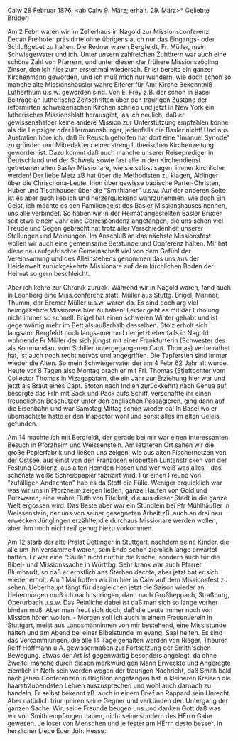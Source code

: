  Calw 28 Februar 1876.
 <ab Calw 9. März; erhalt. 29. März>*
Geliebte Brüder!

Am 2 Febr. waren wir im Zellerhaus in Nagold zur Missionsconferenz. Decan Freihofer präsidirte ohne übrigens auch nur das Eingangs- oder Schlußgebet zu halten. Die Redner waren Bergfeldt, Fr. Müller, mein Schwiegervater und ich. Unter unsern zahlreichen Zuhörern war auch eine schöne Zahl von Pfarrern, und unter diesen der frühere Missionszögling Zinser, den ich hier zum erstenmal wiedersah. Er ist bereits ein ganzer Kirchenmann geworden, und ich muß mich nur wundern, wie doch schon so manche alte Missionshäusler wahre Eiferer für Amt Kirche Bekenntniß Lutherthum u.s.w. geworden sind. Von E. Frey z.B. der schon in Basel Beiträge an lutherische Zeitschriften über den traurigen Zustand der reformirten schweizerischen Kirchen schrieb und jetzt in New York ein lutherisches Missionsblatt herausgibt, las ich neulich, daß er gewissenshalber keine andere Mission zur Unterstützung empfehlen könne als die Leipziger oder Hermannsburger, jedenfalls die Basler nicht! Und aus Australien höre ich, daß Br Reusch geholfen hat dort eine "Imanuel Synode" zu gründen und Mitredakteur einer streng lutherischen Kirchenzeitung geworden ist. Dazu kommt daß auch manche unserer Reiseprediger in Deutschland und der Schweiz sowie fast alle in den Kirchendienst getretenen alten Basler Missionare, wie sie selbst sagen, immer kirchlicher werden! Der liebe Metz zB hat über die Methodisten zu klagen, Aldinger über die Chrischona-Leute, Irion über gewisse badische Partei-Christen, Huber und Tischhauser über die "Smithianer" u.s.w. Auf der anderen Seite ist es aber auch lieblich und herzerquickend wahrzunehmen, wie doch Ein Geist, ich möchte es den Familiengeist des Basler Missionshauses nennen, uns alle verbindet. So haben wir in der Heimat angestellten Basler Brüder seit etwa einem Jahr eine Correspondenz angefangen, die uns schon viel Freude und Segen gebracht hat trotz aller Verschiedenheit unserer Stellungen und Meinungen. Im Anschluß an das nächste Missionsfest wollen wir auch eine gemeinsame Betstunde und Conferenz halten. Mir hat diese neu aufgefrischte Gemeinschaft viel von dem Gefühl der Vereinsamung und des Alleinstehens genommen das uns aus der Heidenwelt zurückgekehrte Missionare auf dem kirchlichen Boden der Heimat so gern beschleicht.

Aber ich kehre zur Chronik zurück. Während wir in Nagold waren, fand auch in Leonberg eine Miss.conferenz statt. Müller aus Stuttg. Brigel, Männer, Thumm, der Bremer Müller u.s.w. waren da. Es sind doch arg viel heimgekehrte Missionare hier zu haben! Leider geht es mit der Erholung nicht immer so schnell. Brigel hat einen schweren Winter gehabt und ist gegenwärtig mehr im Bett als außerhalb desselben. Stolz erholt sich langsam. Bergfeldt noch langsamer und der jetzt ebenfalls in Nagold wohnende Fr Müller der sich jüngst mit einer Frankfurterin (Schwester des als Kommandant vom Schiller untergegangenen Capt. Thomas) verheirathet hat, ist auch noch recht nervös und angegriffen. Die Tapfersten sind immer wieder die Alten. So mein Schwiegervater der am 4 Febr 62 Jahr alt wurde. Heute vor 8 Tagen also Montag brach er mit Frl. Thomas (Stieftochter vom Collector Thomas in Vizagapatam, die ein Jahr zur Erziehung hier war und jetzt als Braut eines Capt. Stoton nach Indien zurückkehrt) nach Genua auf, besorgte das Frln mit Sack und Pack aufs Schiff, verschaffte ihr einen freundlichen Beschützer unter den englischen Passagieren, ging dann auf die Eisenbahn und war Samstag Mittag schon wieder da! In Basel wo er übernachtete hatte er den Inspector wohl und sonst alles im alten Geleis gefunden.

Am 14 machte ich mit Bergfeldt, der gerade bei mir war einen interessanten Besuch in Pforzheim und Weissenstein. Am letzteren Ort sahen wir die große Papierfabrik und ließen uns zeigen, wie aus alten Fischernetzen von der Ostsee, aus einst von den Franzosen eroberten Luntenstricken von der Festung Coblenz, aus alten Hemden Hosen und wer weiß was alles - das schönste weiße Schreibpapier fabricirt wird. Für einen Freund von "zufälligen Andachten" hab es da Stoff die Fülle. Weniger erquicklich war was wir uns in Pforzheim zeigen ließen, ganze Haufen von Gold und Putzwaren; eine wahre Fluth von Eitelkeit, die aus dieser Stadt in die ganze Welt ergossen wird. Das Beste aber war ein Stündlein bei Pfr Mühlhäußer in Weissenstein, der uns von seiner gesegneten Arbeit zB. auch an drei neu erwecken Jünglingen erzählte, die durchaus Missionare werden wollen, aber ihm noch nicht reif genug hiezu vorkommen.

Am 12 starb der alte Prälat Dettinger in Stuttgart, nachdem seine Kinder, die alle um ihn versammelt waren, sein Ende schon ziemlich lange erwartet hatten. Er war eine "Säule" nicht nur für die Kirche, sondern auch für die Bibel- und Missionssache in Württbg. Sehr krank war auch Pfarrer Blumhardt, so daß er ernstlich ans Sterben dachte, aber jetzt hat er sich wieder erholt. Am 1 Mai hoffen wir ihn hier in Calw auf dem Missionsfest zu sehen. Ueberhaupt fängt für dergleichen jetzt die Saison wieder an. Uebermorgen muß ich nach Ispringen, dann nach Großheppach, Straßburg, Oberurbach u.s.w. Das Peinliche dabei ist daß man sich so lange vorher binden muß. Aber man freut sich doch, daß die Leute immer noch von Mission hören wollen. - Morgen soll ich auch in einem Frauenverein in Stuttgart, meist aus Landsmänninnen von mir bestehend, eine Miss.stunde halten und am Abend bei einer Bibelstunde im evang. Saal helfen. Es sind das Versammlungen, die alle 14 Tage gehalten werden von Rieger, Theurer, Reiff Hoffmann u.A. gewissermaßen zur Fortsetzung der Smith'schen Bewegung. Etwas der Art ist gegenwärtig besonders angelegt, da ohne Zweifel manche durch diesen merkwürdigen Mann Erweckte und Angeregte ziemlich in Noth sein werden wegen der traurigen Nachricht, daß Smith bald nach jenen Conferenzen in Brighton angefangen hat in kleineren Kreisen die haarsträubendsten Lehren auszusprechen und wohl auch darnach zu handeln. Er selbst bekennt zB. auch in einem Brief an Rappard sein Unrecht. Aber natürlich triumphiren seine Gegner und verkünden den Untergang der ganzen Sache. Wir, seine Freunde beugen uns und danken Gott daß was wir von Smith empfangen haben, nicht seine sondern des HErrn Gabe gewesen. Je loser von Menschen und je fester am HErrn desto besser. 
 In herzlicher Liebe Euer
 Joh. Hesse.
